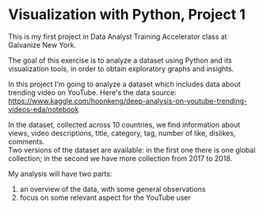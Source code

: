 
# Visualization with Python, Project 1

This is my first project in Data Analyst Training Accelerator class at Galvanize New York.   

The goal of this exercise is to analyze a dataset using Python and its visualization tools, in order to obtain exploratory graphs and insights.

In this project I'm going to analyze a dataset which includes data about trending video on YouTube. Here's the data source: https://www.kaggle.com/hoonkeng/deep-analysis-on-youtube-trending-videos-eda/notebook

In the dataset, collected across 10 countries, we find information about views, video descriptions, title, category, tag, number of like, dislikes, comments.   
Two versions of the dataset are available: in the first one there is one global collection; in the second we have more collection from 2017 to 2018. 

My analysis will have two parts:
1. an overview of the data, with some general observations
2. focus on some relevant aspect for the YouTube user
